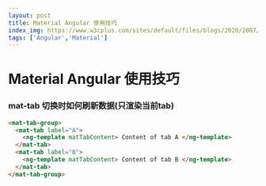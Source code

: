 ```yaml
---
layout: post
title: Material Angular 使用技巧
index_img: https://www.w3cplus.com/sites/default/files/blogs/2020/2007/greensock-beginner-1.png
tags: ['Angular','Material']
---
```


# Material Angular 使用技巧

### mat-tab 切换时如何刷新数据(只渲染当前tab)
```html
<mat-tab-group>
  <mat-tab label="A">
    <ng-template matTabContent> Content of tab A </ng-template>
  </mat-tab>
  <mat-tab label="B">
    <ng-template matTabContent> Content of tab B </ng-template>
  </mat-tab>
</mat-tab-group>
```
